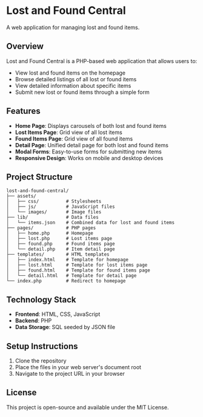 # Lost and Found Central

A web application for managing lost and found items.

## Overview

Lost and Found Central is a PHP-based web application that allows users to:

- View lost and found items on the homepage
- Browse detailed listings of all lost or found items
- View detailed information about specific items
- Submit new lost or found items through a simple form

## Features

- **Home Page**: Displays carousels of both lost and found items
- **Lost Items Page**: Grid view of all lost items
- **Found Items Page**: Grid view of all found items
- **Detail Page**: Unified detail page for both lost and found items
- **Modal Forms**: Easy-to-use forms for submitting new items
- **Responsive Design**: Works on mobile and desktop devices

## Project Structure

```
lost-and-found-central/
├── assets/
│   ├── css/          # Stylesheets
│   ├── js/           # JavaScript files
│   └── images/       # Image files
├── lib/              # Data files
│   └── items.json    # Combined data for lost and found items
├── pages/            # PHP pages
│   ├── home.php      # Homepage
│   ├── lost.php      # Lost items page
│   ├── found.php     # Found items page
│   └── detail.php    # Item detail page
├── templates/        # HTML templates
│   ├── index.html    # Template for homepage
│   ├── lost.html     # Template for lost items page
│   ├── found.html    # Template for found items page
│   └── detail.html   # Template for detail page
└── index.php         # Redirect to homepage
```

## Technology Stack

- **Frontend**: HTML, CSS, JavaScript
- **Backend**: PHP
- **Data Storage**: SQL seeded by JSON file

## Setup Instructions

1. Clone the repository
2. Place the files in your web server's document root
3. Navigate to the project URL in your browser

## License

This project is open-source and available under the MIT License.

